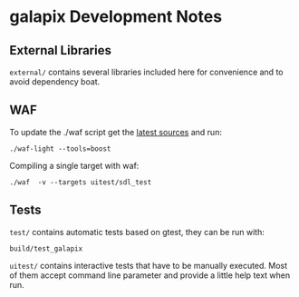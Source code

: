 galapix Development Notes
=========================

External Libraries
------------------

`external/` contains several libraries included here for convenience
and to avoid dependency boat.


WAF
---

To update the ./waf script get the [latest sources](https://code.google.com/p/waf/) and run:

    ./waf-light --tools=boost

Compiling a single target with waf:

    ./waf  -v --targets uitest/sdl_test


Tests
-----

`test/` contains automatic tests based on gtest, they can be run with:

    build/test_galapix

`uitest/` contains interactive tests that have to be manually
executed. Most of them accept command line parameter and provide a
little help text when run.
